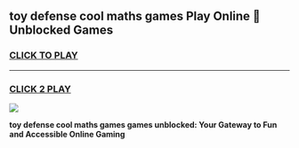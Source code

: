 
## toy defense cool maths games Play Online 👋 Unblocked Games
<h3>
<a href="https://news.freeplayer.one?title=toy_defense_cool_maths_games&ref=17CMG">CLICK TO PLAY</a></h3>
<hr>

<h3>
<a href="https://news.freeplayer.one?title=toy_defense_cool_maths_games&ref=17CMG">CLICK 2 PLAY</a>
  
</h3>

<a href="https://news.freeplayer.one?title=toy_defense_cool_maths_games&ref=17CMG/"><img src="https://clearcache.store/games.png"></a>


**toy defense cool maths games games unblocked: Your Gateway to Fun and Accessible Online Gaming**
